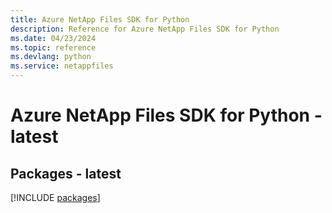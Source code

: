 ```yaml
---
title: Azure NetApp Files SDK for Python
description: Reference for Azure NetApp Files SDK for Python
ms.date: 04/23/2024
ms.topic: reference
ms.devlang: python
ms.service: netappfiles
---
```

# Azure NetApp Files SDK for Python - latest
## Packages - latest
[!INCLUDE [packages](netapp-files-index.md)]